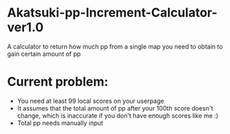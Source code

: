 # Akatsuki-pp-Increment-Calculator-ver1.0
A calculator to return how much pp from a single map you need to obtain to gain certain amount of pp

# Current problem:
* You need at least 99 local scores on your userpage
* It assumes that the total amount of pp after your 100th score doesn't change, which is inaccurate if you don't have enough scores like me :)
* Total pp needs manually input
